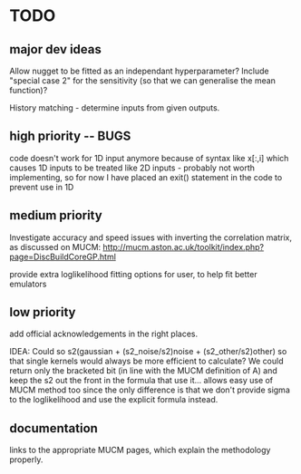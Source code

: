 # TODO

## major dev ideas
Allow nugget to be fitted as an independant hyperparameter?
Include "special case 2" for the sensitivity (so that we can generalise the mean function)?

History matching - determine inputs from given outputs.

## high priority -- BUGS
code doesn't work for 1D input anymore because of syntax like x[:,i] which causes 1D inputs to be treated like 2D inputs - probably not worth implementing, so for now I have placed an exit() statement in the code to prevent use in 1D

## medium priority
Investigate accuracy and speed issues with inverting the correlation matrix, as discussed on MUCM: http://mucm.aston.ac.uk/toolkit/index.php?page=DiscBuildCoreGP.html

provide extra loglikelihood fitting options for user, to help fit better emulators

## low priority
add official acknowledgements in the right places.

IDEA: Could so s2(gaussian + (s2_noise/s2)noise + (s2_other/s2)other) so that single kernels would always be more efficient to calculate? We could return only the bracketed bit (in line with the MUCM definition of A) and keep the s2 out the front in the formula that use it... allows easy use of MUCM method too since the only difference is that we don't provide sigma to the loglikelihood and use the explicit formula instead.

## documentation
links to the appropriate MUCM pages, which explain the methodology properly.
